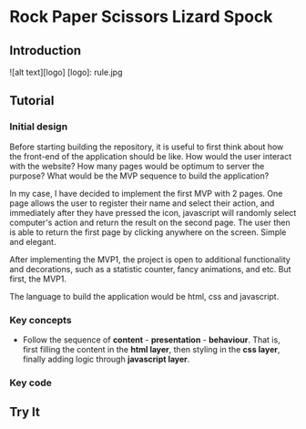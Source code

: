 # Rock Paper Scissors Lizard Spock


## Introduction

![alt text][logo]
[logo]: rule.jpg

## Tutorial

### Initial design

Before starting building the repository, it is useful to first think about how the front-end of the application should be like. How would the user interact with the website? How many pages would be optimum to server the purpose? What would be the MVP sequence to build the application?

In my case, I have decided to implement the first MVP with 2 pages. One page allows the user to register their name and select their action, and immediately after they have pressed the icon, javascript will randomly select computer's action and return the result on the second page. The user then is able to return the first page by clicking anywhere on the screen. Simple and elegant.

After implementing the MVP1, the project is open to additional functionality and decorations, such as a statistic counter, fancy animations, and etc. But first, the MVP1.

The language to build the application would be html, css and javascript.


### Key concepts

* Follow the sequence of **content** - **presentation** - **behaviour**. That is, first filling the content in the **html layer**, then styling in the **css layer**, finally adding logic through **javascript layer**.


### Key code


## Try It